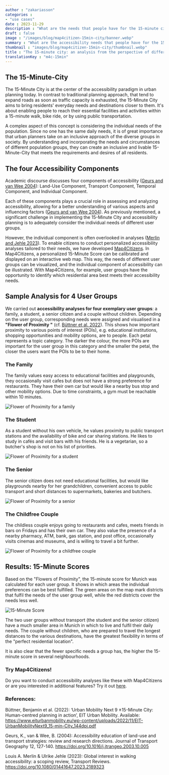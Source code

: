 ```yaml
---
author : "zakariasson"
categories : 
- "use cases"
date : 2023-11-29
description : "What are the needs that people have for the 15-minute city, and how do these needs differ for different groups of users? We conducted four exemplary analyses."
draft : false
image : "/images/blog/map4citizen-15min-city/banner.webp"
summary : "What are the accessibility needs that people have for the 15-minute city, and how do these needs differ for different groups of users? We conducted four exemplary analyses."
thumbnail : "images/blog/map4citizen-15min-city/thumbnail.webp"
title : "The 15-minute city: an analysis from the perspective of different user groups"
translationKey : "m4c-15min"
---
```


## The 15-Minute-City

The 15-Minute City is at the center of the accessibility paradigm in urban planning today. In contrast to traditional planning approach, that tend to expand roads as soon as traffic capacity is exhausted, the 15-Minute City aims to bring residents' everyday needs and destinations closer to them. It's about enabling people to reach their essential facilities and activities within a 15-minute walk, bike ride, or by using public transportation. 


A complex aspect of this concept is considering the individual needs of the population. Since no one has the same daily needs, it is of great importance that urban planners take on an inclusive approach of the diverse groups in society. By understanding and incorporating the needs and circumstances of different population groups, they can create an inclusive and livable 15-Minute-City that meets the requirements and desires of all residents. 

## The four Accessibility Components 

Academic discourse discusses four components of accessibility ([Geurs and van Wee 2004](https://doi.org/10.1016/j.jtrangeo.2003.10.005)): Land-Use Component, Transport Component, Temporal Component, and Individual Component. 

Each of these components plays a crucial role in assessing and analyzing accessibility, allowing for a better understanding of various aspects and influencing factors ([Geurs and van Wee 2004](https://doi.org/10.1016/j.jtrangeo.2003.10.005)). As previously mentioned, a significant challenge in implementing the 15-Minute City and accessibility planning is to adequately consider the individual needs of different user groups. 

However, the individual component is often overlooked in analyses ([Merlin and Jehle 2023](https://doi.org/10.1080/01441647.2023.2189323)). To enable citizens to conduct personalized accessibility analyses tailored to their needs, we have developed [Map4Citizens](https://citizens.plan4better.de/ "Map4Citizens"). In Map4Citizens, a personalized 15-Minute Score can be calibrated and displayed on an interactive web map. This way, the needs of different user groups can be visualized, and the individual component of accessibility can be illustrated. With Map4Citizens, for example, user groups have the opportunity to identify which residential area best meets their accessibility needs.

## Sample Analysis for 4 User Groups 

We carried out **accessibility analyses for four exemplary user groups**: a family, a student, a senior citizen and a couple without children. Depending on the user group, corresponding needs were assigned and visualised in a **"Flower of Proximity "** (cf. [Büttner et al. 2022](https://www.eiturbanmobility.eu/wp-content/uploads/2022/11/EIT-UrbanMobilityNext9_15-min-City_144dpi.pdf)). This shows how important proximity to various points of interest (POIs), e.g. educational institutions, shopping opportunities and mobility options, are to people. Each petal represents a topic category. The darker the colour, the more POIs are important for the user group in this category and the smaller the petal, the closer the users want the POIs to be to their home.

### The Family 

The family values easy access to educational facilities and playgrounds, they occasionally visit cafes but does not have a strong preference for restaurants. They have their own car but would like a nearby bus stop and other mobility options. Due to time constraints, a gym must be reachable within 10 minutes.

![Flower of Proximity for a family](/images/blog/map4citizen-15min-city/family_en.webp "Flower of Proximity for a family")


### The Student 

As a student without his own vehicle, he values proximity to public transport stations and the availability of bike and car sharing stations. He likes to study in cafés and visit bars with his friends. He is a vegetarian, so a butcher's shop is not on his list of priorities.

![Flower of Proximity for a student](/images/blog/map4citizen-15min-city/student_en.webp "Flower of Proximity for a student")


### The Senior 

The senior citizen does not need educational facilities, but would like playgrounds nearby for her grandchildren, convenient access to public transport and short distances to supermarkets, bakeries and butchers.

![Flower of Proximity for a senior](/images/blog/map4citizen-15min-city/senior_en.webp "Flower of Proximity for a senior")


### The Childfree Couple 

The childless couple enjoys going to restaurants and cafes, meets friends in bars on Fridays and has their own car. They also value the presence of a nearby pharmacy, ATM, bank, gas station, and post office, occasionally visits cinemas and museums, and is willing to travel a bit further. 

![Flower of Proximity for a childfree couple](/images/blog/map4citizen-15min-city/couple_en.webp "Flower of Proximity for a childfree couple")


## Results: 15-Minute Scores

Based on the "Flowers of Proximity", the 15-minute score for Munich was calculated for each user group. It shows in which areas the individual preferences can be best fulfilled. The green areas on the map mark districts that fulfil the needs of the user group well, while the red districts cover the needs less well.

![15-Minute Score](/images/blog/map4citizen-15min-city/maps_en.webp "15-Minuten Score")

The two user groups without transport (the student and the senior citizen) have a much smaller area in Munich in which to live and fulfil their daily needs. The couple without children, who are prepared to travel the longest distances to the various destinations, have the greatest flexibility in terms of the "perfect residential location".

It is also clear that the fewer specific needs a group has, the higher the 15-minute score in several neighbourhoods.

### Try Map4Citizens! 

Do you want to conduct accessibility analyses like these with Map4Citizens or are you interested in additional features? Try it out [here](https://citizens.plan4better.de/ "Map4Citizens").

### References:

Büttner, Benjamin et al. (2022): ‘Urban Mobility Next 9 ±15-Minute City: Human-centred planning in action’, EIT Urban Mobility. Available: https://www.eiturbanmobility.eu/wp-content/uploads/2022/11/EIT-UrbanMobilityNext9_15-min-City_144dpi.pdf

Geurs, K., van & Wee, B. (2004): Accessibility education of land-use and transport strategies: review and research directions. Journal of Transport Geography 12, 127-140. https://doi.org/10.1016/j.jtrangeo.2003.10.005  

Louis A. Merlin & Ulrike Jehle (2023): Global interest in walking accessibility: a scoping review, Transport Reviews. https://doi.org/10.1080/01441647.2023.2189323